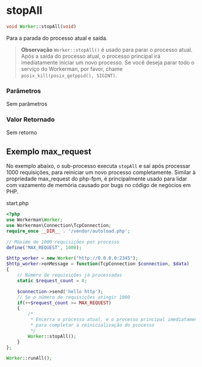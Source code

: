 # stopAll
```php
void Worker::stopAll(void)
```

Para a parada do processo atual e saída.

> **Observação**
> `Worker::stopAll()` é usado para parar o processo atual. Após a saída do processo atual, o processo principal irá imediatamente iniciar um novo processo. Se você deseja parar todo o serviço do Workerman, por favor, chame `posix_kill(posix_getppid(), SIGINT)`.

### Parâmetros
Sem parâmetros

### Valor Retornado
Sem retorno

## Exemplo max_request

No exemplo abaixo, o sub-processo executa `stopAll` e sai após processar 1000 requisições, para reiniciar um novo processo completamente. Similar à propriedade max_request do php-fpm, é principalmente usado para lidar com vazamento de memória causado por bugs no código de negócios em PHP.

start.php

```php
<?php
use Workerman\Worker;
use Workerman\Connection\TcpConnection;
require_once __DIR__ . '/vendor/autoload.php';

// Máximo de 1000 requisições por processo
define('MAX_REQUEST', 1000);

$http_worker = new Worker("http://0.0.0.0:2345");
$http_worker->onMessage = function(TcpConnection $connection, $data)
{
    // Número de requisições já processadas
    static $request_count = 0;

    $connection->send('hello http');
    // Se o número de requisições atingir 1000
    if(++$request_count >= MAX_REQUEST)
    {
        /*
         * Encerra o processo atual, e o processo principal imediatamente inicia um novo processo completamente
         * para completar a reinicialização do processo
         */
        Worker::stopAll();
    }
};

Worker::runAll();
```
